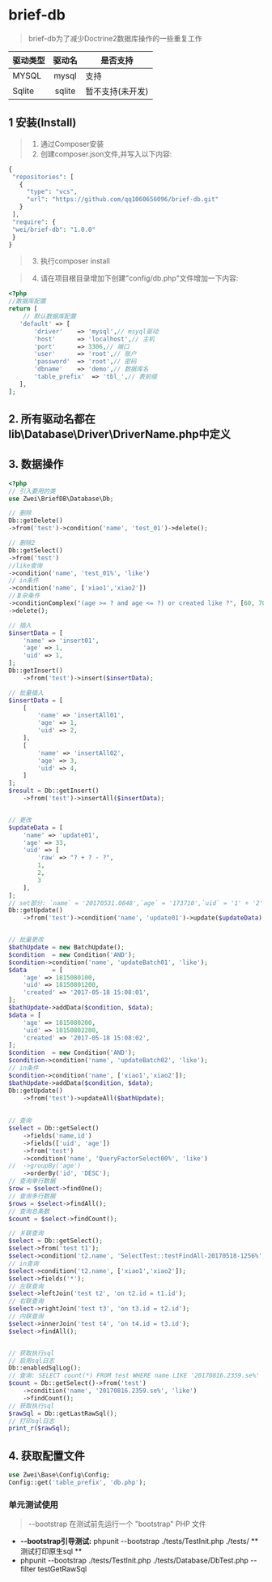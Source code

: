 # brief-db
> brief-db为了减少Doctrine2数据库操作的一些重复工作

|驱动类型   | 驱动名   | 是否支持  |
| -------- |:-------:| -------- |
| MYSQL    | mysql   | 支持      |
| Sqlite   | sqlite  | 暂不支持(未开发) |


## 1 安装(Install)
> 1. 通过Composer安装
> 2. 创建composer.json文件,并写入以下内容:

```php
{
 "repositories": [
   {
     "type": "vcs",
     "url": "https://github.com/qq1060656096/brief-db.git"
   }
 ],
 "require": {
 "wei/brief-db": "1.0.0"
 }
}
```
> 3. 执行composer install

> 4. 请在项目根目录增加下创建"config/db.php"文件增加一下内容:

```php
<?php
//数据库配置
return [
    // 默认数据库配置
   'default' => [
       'driver'    => 'mysql',// msyql驱动
       'host'      => 'localhost',// 主机
       'port'      => 3306,// 端口
       'user'      => 'root',// 账户
       'password'  => 'root',// 密码
       'dbname'    => 'demo',// 数据库名
       'table_prefix'  => 'tbl_',// 表前缀
   ],
];
```

## 2. 所有驱动名都在lib\Database\Driver\DriverName.php中定义

## 3. 数据操作
```php
<?php
// 引入要用的类
use Zwei\BriefDB\Database\Db;

// 删除
Db::getDelete()
->from('test')->condition('name', 'test_01')->delete();

// 删除2
Db::getSelect()
->from('test')
//like查询
->condition('name', 'test_01%', 'like')
// in条件
->condition('name', ['xiao1','xiao2'])
//复杂条件
->conditionComplex("(age >= ? and age <= ?) or created like ?", [60, 70, '2017-05-18 17:28%'])
->delete();

// 插入
$insertData = [
    'name' => 'insert01',
    'age' => 1,
    'uid' => 1,
];
Db::getInsert()
    ->from('test')->insert($insertData);

// 批量插入
$insertData = [
    [
        'name' => 'insertAll01',
        'age' => 1,
        'uid' => 2,
    ],
    [
        'name' => 'insertAll02',
        'age' => 3,
        'uid' => 4,
    ]
];
$result = Db::getInsert()
    ->from('test')->insertAll($insertData);


// 更改
$updateData = [
    'name' => 'update01',
    'age' => 33,
    'uid' => [
        'raw' => "? + ? - ?",
        1,
        2,
        3
    ],
];
// set部分: `name` = '20170531.0848',`age` = '173710',`uid` = '1' + '2' - '3'
Db::getUpdate()
    ->from('test')->condition('name', 'update01')->update($updateData);


// 批量更改
$bathUpdate = new BatchUpdate();
$condition  = new Condition('AND');
$condition->condition('name', 'updateBatch01', 'like');
$data       = [
    'age' => 1815080100,
    'uid' => 18150801200,
    'created' => '2017-05-18 15:08:01',
];
$bathUpdate->addData($condition, $data);
$data = [
    'age' => 1815080200,
    'uid' => 18150802200,
    'created' => '2017-05-18 15:08:02',
];
$condition  = new Condition('AND');
$condition->condition('name', 'updateBatch02', 'like');
// in条件
$condition->condition('name', ['xiao1','xiao2']);
$bathUpdate->addData($condition, $data);
Db::getUpdate()
    ->from('test')->updateAll($bathUpdate);
    
    
// 查询
$select = Db::getSelect()
    ->fields('name,id')
    ->fields(['uid', 'age'])
    ->from('test')
    ->condition('name', 'QueryFactorSelect00%', 'like')
//  ->groupBy('age')
    ->orderBy('id', 'DESC');
// 查询单行数据
$row = $select->findOne();
// 查询多行数据
$rows = $select->findAll();
// 查询总条数
$count = $select->findCount();

// 关联查询
$select = Db::getSelect();
$select->from('test t1');
$select->condition('t2.name', 'SelectTest::testFindAll-20170518-1256%', 'like');
// in查询
$select->condition('t2.name', ['xiao1','xiao2']);
$select->fields('*');
// 左联查询
$select->leftJoin('test t2', 'on t2.id = t1.id');
// 右联查询
$select->rightJoin('test t3', 'on t3.id = t2.id');
// 内联查询
$select->innerJoin('test t4', 'on t4.id = t3.id');
$select->findAll();


// 获取执行sql
// 启用sql日志
Db::enabledSqlLog();
// 查询: SELECT count(*) FROM test WHERE name LIKE '20170816.2359.se%'
$count = Db::getSelect()->from('test')
    ->condition('name', '20170816.2359.se%', 'like')
    ->findCount();
// 获取执行sql
$rawSql = Db::getLastRawSql();
// 打印sql日志
print_r($rawSql);
```

## 4. 获取配置文件
```php
use Zwei\Base\Config\Config;
Config::get('table_prefix', 'db.php');
```

### 单元测试使用

> --bootstrap 在测试前先运行一个 "bootstrap" PHP 文件
* **--bootstrap引导测试:** phpunit --bootstrap ./tests/TestInit.php ./tests/
** 测试打印原生sql **
* phpunit --bootstrap ./tests/TestInit.php ./tests/Database/DbTest.php --filter testGetRawSql